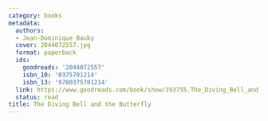 ```yaml
---
category: books
metadata:
  authors:
  - Jean-Dominique Bauby
  cover: 2044072557.jpg
  format: paperback
  ids:
    goodreads: '2044072557'
    isbn_10: '0375701214'
    isbn_13: '9780375701214'
  link: https://www.goodreads.com/book/show/193755.The_Diving_Bell_and_the_Butterfly
  status: read
title: The Diving Bell and the Butterfly
---
```

